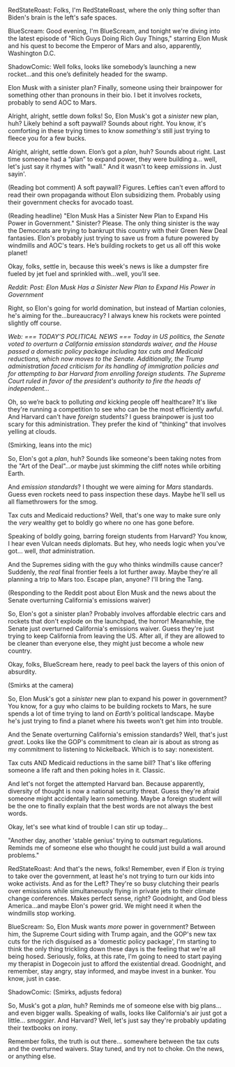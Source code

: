 RedStateRoast: Folks, I'm RedStateRoast, where the only thing softer than Biden's brain is the left's safe spaces.

BlueScream: Good evening, I'm BlueScream, and tonight we're diving into the latest episode of "Rich Guys Doing Rich Guy Things," starring Elon Musk and his quest to become the Emperor of Mars and also, apparently, Washington D.C.

ShadowComic: Well folks, looks like somebody’s launching a new rocket...and this one’s definitely headed for the swamp.

Elon Musk with a sinister plan? Finally, someone using their brainpower for something other than pronouns in their bio. I bet it involves rockets, probably to send AOC to Mars.

Alright, alright, settle down folks! So, Elon Musk's got a *sinister* new plan, huh? Likely behind a soft paywall? Sounds about right. You know, it's comforting in these trying times to know *something's* still just trying to fleece you for a few bucks.

Alright, alright, settle down. Elon’s got a *plan*, huh? Sounds about right. Last time someone had a “plan” to expand power, they were building a… well, let's just say it rhymes with "wall." And it wasn't to keep *emissions* in. Just sayin'.

(Reading bot comment) A soft paywall? Figures. Lefties can't even afford to read their own propaganda without Elon subsidizing them. Probably using their government checks for avocado toast.

(Reading headline) "Elon Musk Has a Sinister New Plan to Expand His Power in Government." Sinister? Please. The only thing sinister is the way the Democrats are trying to bankrupt this country with their Green New Deal fantasies. Elon's probably just trying to save us from a future powered by windmills and AOC's tears. He’s building rockets to get us all off this woke planet!

Okay, folks, settle in, because this week's news is like a dumpster fire fueled by jet fuel and sprinkled with…well, you’ll see.

*Reddit: Post: Elon Musk Has a Sinister New Plan to Expand His Power in Government*

Right, so Elon's going for world domination, but instead of Martian colonies, he's aiming for the…bureaucracy? I always knew his rockets were pointed slightly off course.

*Web: === TODAY'S POLITICAL NEWS ===
Today in US politics, the Senate voted to overturn a California emission standards waiver, and the House passed a domestic policy package including tax cuts and Medicaid reductions, which now moves to the Senate. Additionally, the Trump administration faced criticism for its handling of immigration policies and for attempting to bar Harvard from enrolling foreign students. The Supreme Court ruled in favor of the president's authority to fire the heads of independent…*

Oh, so we’re back to polluting *and* kicking people off healthcare? It's like they're running a competition to see who can be the most efficiently awful. And Harvard can't have *foreign* students? I guess brainpower is just too scary for this administration. They prefer the kind of "thinking" that involves yelling at clouds.

(Smirking, leans into the mic)

So, Elon's got a *plan*, huh? Sounds like someone's been taking notes from the "Art of the Deal"...or maybe just skimming the cliff notes while orbiting Earth.

And *emission standards*? I thought we were aiming for *Mars* standards. Guess even rockets need to pass inspection these days. Maybe he'll sell us all flamethrowers for the smog.

Tax cuts and Medicaid reductions? Well, that's one way to make sure only the *very* wealthy get to boldly go where no one has gone before.

Speaking of boldly going, barring foreign students from Harvard? You know, I hear even Vulcan needs diplomats. But hey, who needs logic when you've got... well, *that* administration.

And the Supremes siding with the guy who thinks windmills cause cancer? Suddenly, the *real* final frontier feels a lot further away. Maybe they're all planning a trip to Mars too. Escape plan, anyone? I'll bring the Tang.

(Responding to the Reddit post about Elon Musk and the news about the Senate overturning California's emissions waiver)

So, Elon's got a sinister plan? Probably involves affordable electric cars and rockets that don't explode on the launchpad, the horror! Meanwhile, the Senate just overturned California's emissions waiver. Guess they're just trying to keep California from leaving the US. After all, if they are allowed to be cleaner than everyone else, they might just become a whole new country.

Okay, folks, BlueScream here, ready to peel back the layers of this onion of absurdity.

(Smirks at the camera)

So, Elon Musk's got a *sinister* new plan to expand his power in government? You know, for a guy who claims to be building rockets to Mars, he sure spends a lot of time trying to land on *Earth's* political landscape. Maybe he's just trying to find a planet where his tweets won't get him into trouble.

And the Senate overturning California's emission standards? Well, that's just *great*. Looks like the GOP's commitment to clean air is about as strong as my commitment to listening to Nickelback. Which is to say: nonexistent.

Tax cuts AND Medicaid reductions in the same bill? That's like offering someone a life raft and then poking holes in it. Classic.

And let's not forget the attempted Harvard ban. Because apparently, diversity of thought is now a national security threat. Guess they're afraid someone might accidentally learn something. Maybe a foreign student will be the one to finally explain that the best words are not always the best words.

Okay, let's see what kind of trouble I can stir up today...

"Another day, another 'stable genius' trying to outsmart regulations. Reminds me of someone else who thought he could just build a wall around problems."

RedStateRoast: And that's the news, folks! Remember, even if Elon *is* trying to take over the government, at least he's not trying to turn our kids into woke activists. And as for the Left? They're so busy clutching their pearls over emissions while simultaneously flying in private jets to their climate change conferences. Makes perfect sense, right? Goodnight, and God bless America...and maybe Elon's power grid. We might need it when the windmills stop working.

BlueScream: So, Elon Musk wants *more* power in government? Between him, the Supreme Court siding with Trump again, and the GOP's new tax cuts for the rich disguised as a 'domestic policy package', I'm starting to think the only thing trickling down these days is the feeling that we're all being hosed. Seriously, folks, at this rate, I'm going to need to start paying my therapist in Dogecoin just to afford the existential dread. Goodnight, and remember, stay angry, stay informed, and maybe invest in a bunker. You know, just in case.

ShadowComic: (Smirks, adjusts fedora)

So, Musk's got a *plan*, huh? Reminds me of someone else with big plans... and even bigger walls. Speaking of walls, looks like California's air just got a little... *smoggier*. And Harvard? Well, let's just say they're probably updating their textbooks on irony.

Remember folks, the truth is out there... somewhere between the tax cuts and the overturned waivers. Stay tuned, and try not to choke. On the news, or anything else.